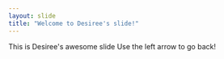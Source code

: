 ```yaml
---
layout: slide
title: "Welcome to Desiree's slide!"
---
```

This is Desiree's awesome slide
Use the left arrow to go back!
